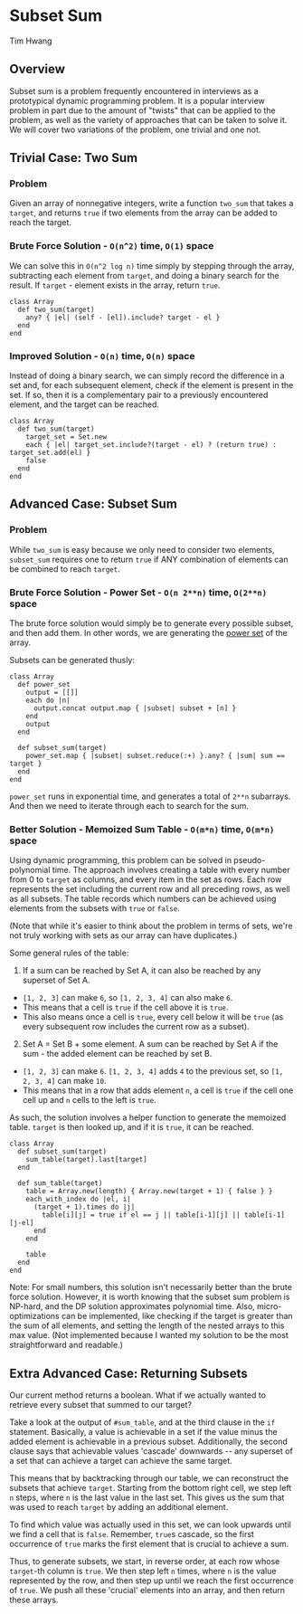 # Subset Sum

Tim Hwang

## Overview

Subset sum is a problem frequently encountered in interviews as a prototypical dynamic programming problem. It is a popular interview problem in part due to the amount of "twists" that can be applied to the problem, as well as the variety of approaches that can be taken to solve it. We will cover two variations of the problem, one trivial and one not.

## Trivial Case: Two Sum

### Problem

Given an array of nonnegative integers, write a function `two_sum` that takes a `target`, and returns `true` if two elements from the array can be added to reach the target.

### Brute Force Solution - `O(n^2)` time, `O(1)` space

We can solve this in `O(n^2 log n)` time simply by stepping through the array, subtracting each element from `target`, and doing a binary search for the result. If `target` - element exists in the array, return `true`. 

    class Array
      def two_sum(target)
        any? { |el| (self - [el]).include? target - el }
      end
    end

### Improved Solution - `O(n)` time, `O(n)` space

Instead of doing a binary search, we can simply record the difference in a set and, for each subsequent element, check if the element is present in the set. If so, then it is a complementary pair to a previously encountered element, and the target can be reached.

    class Array
      def two_sum(target)
        target_set = Set.new
        each { |el| target_set.include?(target - el) ? (return true) : target_set.add(el) }
        false
      end
    end

## Advanced Case: Subset Sum

### Problem

While `two_sum` is easy because we only need to consider two elements, `subset_sum` requires one to return `true` if ANY combination of elements can be combined to reach `target`. 

### Brute Force Solution - Power Set - `O(n 2**n)` time, `O(2**n)` space

The brute force solution would simply be to generate every possible subset, and then add them. In other words, we are generating the [power set](link) of the array.

Subsets can be generated thusly:

    class Array
      def power_set
        output = [[]]
        each do |n|
          output.concat output.map { |subset| subset + [n] }
        end
        output
      end

      def subset_sum(target)
        power_set.map { |subset| subset.reduce(:+) }.any? { |sum| sum == target }
      end
    end

`power_set` runs in exponential time, and generates a total of `2**n` subarrays. And then we need to iterate through each to search for the sum.

### Better Solution - Memoized Sum Table - `O(m*n)` time, `O(m*n)` space

Using dynamic programming, this problem can be solved in pseudo-polynomial time. The approach involves creating a table with every number from 0 to `target` as columns, and every item in the set as rows. Each row represents the set including the current row and all preceding rows, as well as all subsets. The table records which numbers can be achieved using elements from the subsets with `true` or `false`.

(Note that while it's easier to think about the problem in terms of sets, we're not truly working with sets as our array can have duplicates.)

Some general rules of the table:

1. If a sum can be reached by Set A, it can also be reached by any superset of Set A.
  * `[1, 2, 3]` can make `6`, so `[1, 2, 3, 4]` can also make `6`.
  * This means that a cell is `true` if the cell above it is `true`.
  * This also means once a cell is `true`, every cell below it will be `true` (as every subsequent row includes the current row as a subset).
2. Set A = Set B + some element. A sum can be reached by Set A if the sum - the added element can be reached by set B.
  * `[1, 2, 3]` can make `6`. `[1, 2, 3, 4]` adds `4` to the previous set, so `[1, 2, 3, 4]` can make `10`.
  * This means that in a row that adds element `n`, a cell is `true` if the cell one cell up and `n` cells to the left is `true`.

As such, the solution involves a helper function to generate the memoized table. `target` is then looked up, and if it is `true`, it can be reached.

    class Array
      def subset_sum(target)
        sum_table(target).last[target]
      end

      def sum_table(target)
        table = Array.new(length) { Array.new(target + 1) { false } }
        each_with_index do |el, i|
          (target + 1).times do |j|
            table[i][j] = true if el == j || table[i-1][j] || table[i-1][j-el]
          end
        end

        table
      end
    end

Note: For small numbers, this solution isn't necessarily better than the brute force solution. However, it is worth knowing that the subset sum problem is NP-hard, and the DP solution approximates polynomial time. Also, micro-optimizations can be implemented, like checking if the target is greater than the sum of all elements, and setting the length of the nested arrays to this max value. (Not implemented because I wanted my solution to be the most straightforward and readable.)

## Extra Advanced Case: Returning Subsets

Our current method returns a boolean. What if we actually wanted to retrieve every subset that summed to our target?

Take a look at the output of `#sum_table`, and at the third clause in the `if` statement. Basically, a value is achievable in a set if the value minus the added element is achievable in a previous subset. Additionally, the second clause says that achievable values 'cascade' downwards -- any superset of a set that can achieve a target can achieve the same target.

This means that by backtracking through our table, we can reconstruct the subsets that achieve `target`. Starting from the bottom right cell, we step left `n` steps, where `n` is the last value in the last set. This gives us the sum that was used to reach `target` by adding an additional element. 

To find which value was actually used in this set, we can look upwards until we find a cell that is `false`. Remember, `true`s cascade, so the first occurrence of `true` marks the first element that is crucial to achieve a sum. 

Thus, to generate subsets, we start, in reverse order, at each row whose `target`-th column is `true`. We then step left `n` times, where `n` is the value represented by the row, and then step up until we reach the first occurrence of `true`. We push all these 'crucial' elements into an array, and then return these arrays.